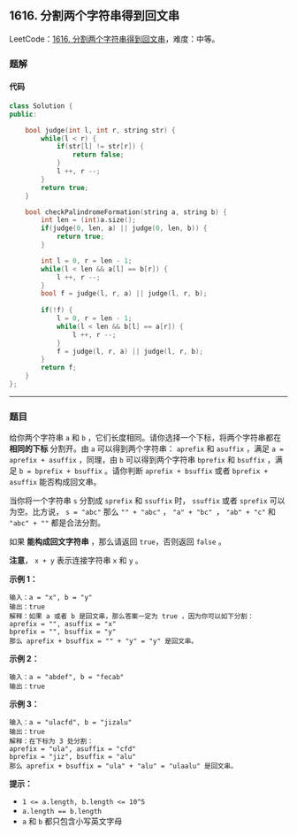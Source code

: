 ## 1616. 分割两个字符串得到回文串

LeetCode：[1616. 分割两个字符串得到回文串](https://leetcode.cn/problems/split-two-strings-to-make-palindrome/)，难度：中等。

### 题解

#### 代码

```c++
class Solution {
public:

    bool judge(int l, int r, string str) {
        while(l < r) {
            if(str[l] != str[r]) {
                return false;
            }
            l ++, r --;
        }
        return true;
    }

    bool checkPalindromeFormation(string a, string b) {
        int len = (int)a.size();
        if(judge(0, len, a) || judge(0, len, b)) {
            return true;
        }

        int l = 0, r = len - 1;
        while(l < len && a[l] == b[r]) {
            l ++, r --;
        }
        bool f = judge(l, r, a) || judge(l, r, b);
                        
        if(!f) {
            l = 0, r = len - 1;
            while(l < len && b[l] == a[r]) {
                l ++, r --;
            }
            f = judge(l, r, a) || judge(l, r, b);
        }
        return f;
    }
};
```



---



### 题目

给你两个字符串 `a` 和 `b` ，它们长度相同。请你选择一个下标，将两个字符串都在 **相同的下标** 分割开。由 `a` 可以得到两个字符串： `aprefix` 和 `asuffix` ，满足 `a = aprefix + asuffix` ，同理，由 `b` 可以得到两个字符串 `bprefix` 和 `bsuffix` ，满足 `b = bprefix + bsuffix` 。请你判断 `aprefix + bsuffix` 或者 `bprefix + asuffix` 能否构成回文串。

当你将一个字符串 `s` 分割成 `sprefix` 和 `ssuffix` 时， `ssuffix` 或者 `sprefix` 可以为空。比方说， `s = "abc"` 那么 `"" + "abc"` ， `"a" + "bc" `， `"ab" + "c"` 和 `"abc" + ""` 都是合法分割。

如果 **能构成回文字符串** ，那么请返回 `true`，否则返回 `false` 。

**注意**， `x + y` 表示连接字符串 `x` 和 `y` 。

 

**示例 1：**

```
输入：a = "x", b = "y"
输出：true
解释：如果 a 或者 b 是回文串，那么答案一定为 true ，因为你可以如下分割：
aprefix = "", asuffix = "x"
bprefix = "", bsuffix = "y"
那么 aprefix + bsuffix = "" + "y" = "y" 是回文串。
```

**示例 2：**

```
输入：a = "abdef", b = "fecab"
输出：true
```

**示例 3：**

```
输入：a = "ulacfd", b = "jizalu"
输出：true
解释：在下标为 3 处分割：
aprefix = "ula", asuffix = "cfd"
bprefix = "jiz", bsuffix = "alu"
那么 aprefix + bsuffix = "ula" + "alu" = "ulaalu" 是回文串。
```

 

**提示：**

- `1 <= a.length, b.length <= 10^5`
- `a.length == b.length`
- `a` 和 `b` 都只包含小写英文字母


